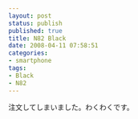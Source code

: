 ```yaml
---
layout: post
status: publish
published: true
title: N82 Black
date: 2008-04-11 07:58:51
categories:
- smartphone
tags:
- Black
- N82
---
```

注文してしまいました。わくわくです。
